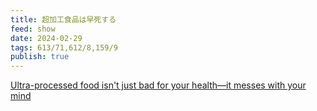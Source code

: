```yaml
---
title: 超加工食品は早死する
feed: show
date: 2024-02-29
tags: 613/71,612/8,159/9
publish: true
---
```


[Ultra-processed food isn't just bad for your health—it messes with your mind](https://www.nationalgeographic.com/premium/article/ultra-processed-foods-damage-brain-depression-anxiety-cognitive-decline)
